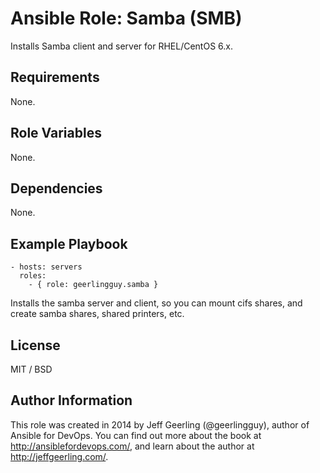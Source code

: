# Ansible Role: Samba (SMB)

Installs Samba client and server for RHEL/CentOS 6.x.

## Requirements

None.

## Role Variables

None.

## Dependencies

None.

## Example Playbook

    - hosts: servers
      roles:
        - { role: geerlingguy.samba }

Installs the samba server and client, so you can mount cifs shares, and create samba shares, shared printers, etc.

## License

MIT / BSD

## Author Information

This role was created in 2014 by Jeff Geerling (@geerlingguy), author of Ansible for DevOps. You can find out more about the book at http://ansiblefordevops.com/, and learn about the author at http://jeffgeerling.com/.
